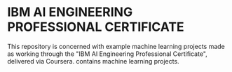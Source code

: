 # IBM AI ENGINEERING PROFESSIONAL CERTIFICATE

This repository is concerned with example machine learning projects made as working through the "IBM AI Engineering Professional Certificate", delivered via Coursera. contains machine learning projects.